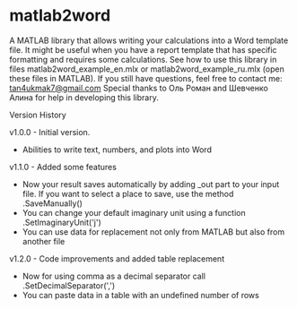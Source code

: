 # matlab2word
A MATLAB library that allows writing your calculations into a Word template file.
It might be useful when you have a report template that has specific formatting and requires some calculations.
See how to use this library in files matlab2word_example_en.mlx or matlab2word_example_ru.mlx (open these files in MATLAB).
If you still have questions, feel free to contact me: tan4ukmak7@gmail.com
Special thanks to Оль Роман and Шевченко Алина for help in developing this library.


Version History

v1.0.0 - Initial version.
-   Abilities to write text, numbers, and plots into Word

v1.1.0 - Added some features
-   Now your result saves automatically by adding _out part to your input file.
If you want to select a place to save, use the method .SaveManually()
-   You can change your default imaginary unit using a function .SetImaginaryUnit('j')
-   You can use data for replacement not only from MATLAB but also from another file

v1.2.0 - Code improvements and added table replacement
-   Now for using comma as a decimal separator call .SetDecimalSeparator(',')
-   You can paste data in a table with an undefined number of rows
